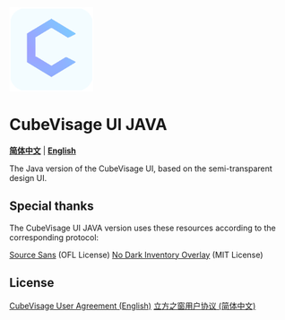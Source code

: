 <div align="left">
  <img src="https://raw.githubusercontent.com/wisebreeze/CubeVisageJAVA/main/pack.png" width="150" alt="CubeVisage Icon">
</div>

# CubeVisage UI JAVA
[**简体中文**](https://github.com/wisebreeze/CubeVisageJAVA/blob/main/README_zh.md) | [**English**](https://github.com/wisebreeze/CubeVisageJAVA/blob/main/README.md)

The Java version of the CubeVisage UI, based on the semi-transparent design UI.

## Special thanks
The CubeVisage UI JAVA version uses these resources according to the corresponding protocol:

[Source Sans](https://github.com/adobe-fonts/source-han-sans) (OFL License)
[No Dark Inventory Overlay](https://modrinth.com/resourcepack/no-dark-inventory-overlay) (MIT License)

## License
[CubeVisage User Agreement (English)](https://github.com/wisebreeze/CubeVisageJAVA/blob/main/LICENSE.md)
[立方之窗用户协议 (简体中文)](https://github.com/wisebreeze/CubeVisageJAVA/blob/main/LICENSE_zh.md)